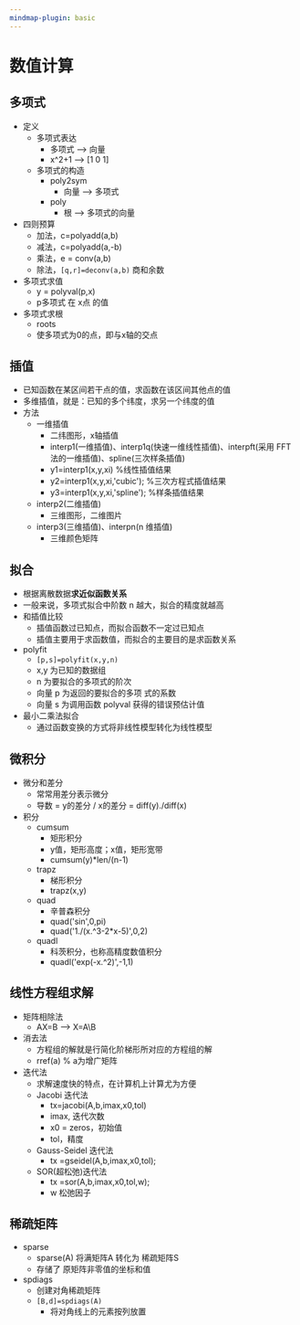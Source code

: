 ```yaml
---
mindmap-plugin: basic
---
```

# 数值计算
## 多项式
- 定义
    - 多项式表达
        - 多项式 --> 向量
        - x^2+1 --> [1 0 1]
    - 多项式的构造    
        - poly2sym
            - 向量 --> 多项式 
        - poly
            - 根 --> 多项式的向量
- 四则预算    
    - 加法，c=polyadd(a,b)
    - 减法，c=polyadd(a,-b)
    - 乘法，e = conv(a,b)
    - 除法，`[q,r]=deconv(a,b)` 商和余数
- 多项式求值
    - y = polyval(p,x)
    - p多项式 在 x点 的值
- 多项式求根
    - roots
    - 使多项式为0的点，即与x轴的交点

## 插值
- 已知函数在某区间若干点的值，求函数在该区间其他点的值
- 多维插值，就是：已知的多个纬度，求另一个纬度的值
- 方法
    - 一维插值
        - 二纬图形，x轴插值
        - interp1(一维插值)、interp1q(快速一维线性插值)、interpft(采用 FFT 法的一维插值)、spline(三次样条插值)
        - y1=interp1(x,y,xi) %线性插值结果 
        - y2=interp1(x,y,xi,'cubic'); %三次方程式插值结果 
        - y3=interp1(x,y,xi,'spline'); %样条插值结果
    - interp2(二维插值)
        - 三维图形，二维图片
    - interp3(三维插值)、interpn(n 维插值)
        - 三维颜色矩阵

## 拟合
- 根据离散数据**求近似函数关系**
- 一般来说，多项式拟合中阶数 n 越大，拟合的精度就越高
- 和插值比较
    - 插值函数过已知点，而拟合函数不一定过已知点
    - 插值主要用于求函数值，而拟合的主要目的是求函数关系
- polyfit
    - `[p,s]=polyfit(x,y,n)`
    - x,y 为已知的数据组
    - n 为要拟合的多项式的阶次
    - 向量 p 为返回的要拟合的多项 式的系数
    - 向量 s 为调用函数 polyval 获得的错误预估计值
- 最小二乘法拟合
    - 通过函数变换的方式将非线性模型转化为线性模型

## 微积分
- 微分和差分
    - 常常用差分表示微分
    - 导数 = y的差分 / x的差分 = diff(y)./diff(x)
- 积分
    - cumsum
        - 矩形积分
        - y值，矩形高度；x值，矩形宽带
        - cumsum(y)*len/(n-1)
    - trapz
        - 梯形积分
        - trapz(x,y)
    - quad
        - 辛普森积分
        - quad('sin',0,pi)
        - quad('1./(x.^3-2*x-5)',0,2)
    - quadl
        - 科茨积分，也称高精度数值积分
        - quadl('exp(-x.^2)',-1,1)

## 线性方程组求解
- 矩阵相除法
    - AX=B --> X=A\B
- 消去法
    - 方程组的解就是行简化阶梯形所对应的方程组的解
    - rref(a) % a为增广矩阵       
- 迭代法
    - 求解速度快的特点，在计算机上计算尤为方便
    - Jacobi 迭代法
        - tx=jacobi(A,b,imax,x0,tol)
        - imax, 迭代次数
        - x0 = zeros，初始值
        - tol，精度
    - Gauss-Seidel 迭代法
        - tx =gseidel(A,b,imax,x0,tol);
    - SOR(超松弛)迭代法
        - tx =sor(A,b,imax,x0,tol,w);
        - w 松弛因子

## 稀疏矩阵
- sparse
    - sparse(A) 将满矩阵A 转化为 稀疏矩阵S
    - 存储了 原矩阵非零值的坐标和值
- spdiags
    - 创建对角稀疏矩阵
    - `[B,d]=spdiags(A)`
        - 将对角线上的元素按列放置